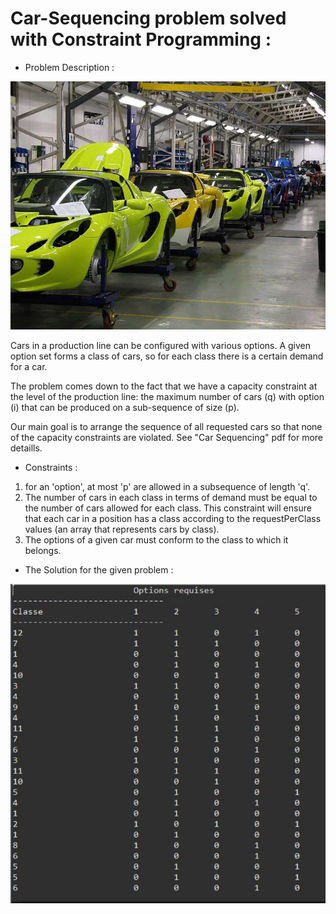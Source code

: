 # Car-Sequencing problem solved with Constraint Programming :

- Problem Description :

![pic!](images/ProductionLine.jpg)

Cars in a production line can be configured with various options. A given option set forms a class of cars, so for each class there is a certain demand for a car.

The problem comes down to the fact that we have a capacity constraint at the level of the production line: the maximum number of cars (q) with option (i) that can be produced on a sub-sequence of size (p).

Our main goal is to arrange the sequence of all requested cars so that none of the capacity constraints are violated.
See "Car Sequencing" pdf for more detaills.

- Constraints :
1) for an 'option', at most 'p' are allowed in a subsequence of length 'q'.
2) The number of cars in each class in terms of demand must be equal to the number of cars allowed for each class. This constraint will ensure that each car in a position has a class according to the requestPerClass values (an array that represents cars by class).
3) The options of a given car must conform to the class to which it belongs.

- The Solution for the given problem :

![solved!](images/Solution.jpg)